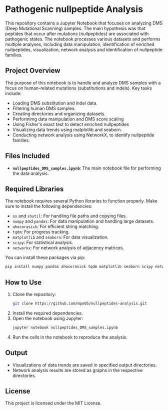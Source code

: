 
# Pathogenic nullpeptide Analysis

This repository contains a Jupyter Notebook that focuses on analyzing DMS (Deep Mutational Scanning) samples. The main hypothesis was that peptides that occur after mutations (nullpeptides) are associated with pathogenic states. The notebook processes various datasets and performs multiple analyses, including data manipulation, identification of enriched nullpeptides, visualization, network analysis and identification of nullpeptide families.

## Project Overview

The purpose of this notebook is to handle and analyze DMS samples with a focus on human-related mutations (substitutions and indels). Key tasks include:

- Loading DMS substitution and indel data.
- Filtering human DMS samples.
- Creating directories and organizing datasets.
- Performimg data manipulation and DMS score scaling
- Using Fisher's exact test to detect enriched nullpeptides
- Visualizing data trends using matplotlib and seaborn.
- Conducting network analysis using NetworkX, to identify nullpeptide families.

## Files Included

- **`nullpeptides_DMS_samples.ipynb`**: The main notebook file for performing the data analysis.

## Required Libraries

The notebook requires several Python libraries to function properly. Make sure to install the following dependencies:

- `os` and `shutil`: For handling file paths and copying files.
- `numpy` and `pandas`: For data manipulation and handling large datasets.
- `ahocorasick`: For efficient string matching.
- `tqdm`: For progress tracking.
- `matplotlib` and `seaborn`: For data visualization.
- `scipy`: For statistical analysis.
- `networkx`: For network analysis of adjacency matrices.

You can install these packages via pip:

```bash
pip install numpy pandas ahocorasick tqdm matplotlib seaborn scipy networkx
```

## How to Use

1. Clone the repository:
   ```bash
   git clone https://github.com/mpo05/nullpeptides-analysis.git
   ```
2. Install the required dependencies.
3. Open the notebook using Jupyter:
   ```bash
   jupyter notebook nullpeptides_DMS_samples.ipynb
   ```
4. Run the cells in the notebook to reproduce the analysis.

## Output

- Visualizations of data trends are saved in specified output directories.
- Network analysis results are stored as graphs in the respective directories.

## License

This project is licensed under the MIT License.
